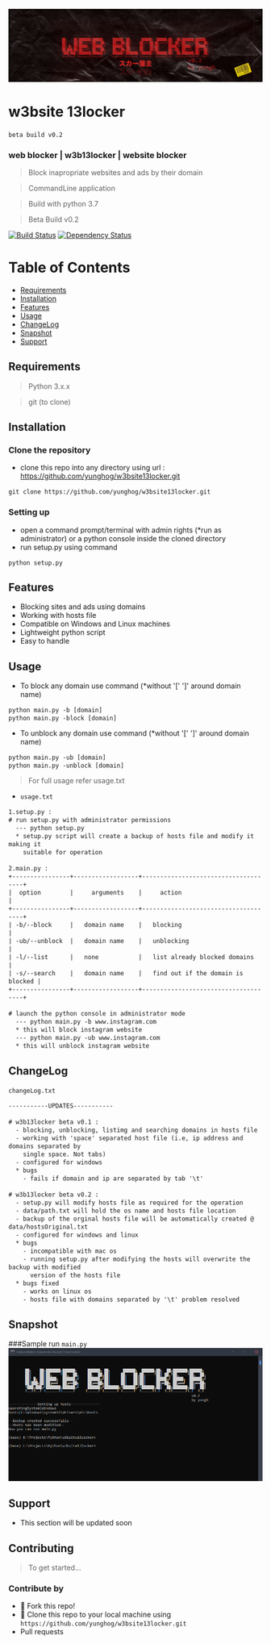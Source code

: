 <a href=""><img src="image/w3b13locker.jpg" title="w3b13locker" alt="w3b13locker"></a>
# w3bsite 13locker
`beta build v0.2`
### web blocker | w3b13locker | website blocker

> Block inapropriate websites and ads by their domain

> CommandLine application

> Build with python 3.7

> Beta Build v0.2

[![Build Status](http://img.shields.io/travis/badges/badgerbadgerbadger.svg?style=flat-square)](https://github.com/yunghog/w3bsite13locker)
[![Dependency Status](http://img.shields.io/gemnasium/doge/wow.svg)](https://github.com/yunghog/w3bsite13locker)

# Table of Contents
- [Requirements](#requirements)
- [Installation](#installation)
- [Features](#features)
- [Usage](#usage)
- [ChangeLog](#changelog)
- [Snapshot](#snapshot)
- [Support](#support)

## Requirements
> Python 3.x.x

> git (to clone)

## Installation
### Clone the repository
- clone this repo into any directory using url : https://github.com/yunghog/w3bsite13locker.git
 ```shell
git clone https://github.com/yunghog/w3bsite13locker.git
```
### Setting up 
- open a command prompt/terminal with admin rights (*run as administrator) or a python console inside the cloned directory
- run setup.py using command
```shell
python setup.py
```
## Features
- Blocking sites and ads using domains
- Working with hosts file
- Compatible on Windows and Linux machines
- Lightweight python script
- Easy to handle

## Usage
- To block any domain use command (*without '[' ']' around domain name)
```shell
python main.py -b [domain]
python main.py -block [domain]
```

- To unblock any domain use command (*without '[' ']' around domain name)
```shell
python main.py -ub [domain]
python main.py -unblock [domain]
```
> For full usage refer usage.txt
- `usage.txt`
```
1.setup.py :
# run setup.py with administrator permissions
  --- python setup.py
  * setup.py script will create a backup of hosts file and modify it making it
    suitable for operation

2.main.py :
+----------------+------------------+-------------------------------------+
|  option        |     arguments    |     action                          |
+----------------+------------------+-------------------------------------+
| -b/--block     |   domain name    |   blocking                          |
| -ub/--unblock  |   domain name    |   unblocking                        |
| -l/--list      |   none           |   list already blocked domains      |
| -s/--search    |   domain name    |   find out if the domain is blocked |
+----------------+------------------+-------------------------------------+

# launch the python console in administrator mode
  --- python main.py -b www.instagram.com
  * this will block instagram website
  --- python main.py -ub www.instagram.com
  * this will unblock instagram website

```

## ChangeLog
`changeLog.txt`
```
-----------UPDATES-----------

# w3b13locker beta v0.1 :
  - blocking, unblocking, listimg and searching domains in hosts file
  - working with 'space' separated host file (i.e, ip address and domains separated by
    single space. Not tabs)
  - configured for windows
  * bugs
    - fails if domain and ip are separated by tab '\t'

# w3b13locker beta v0.2 :
  - setup.py will modify hosts file as required for the operation
  - data/path.txt will hold the os name and hosts file location
  - backup of the orginal hosts file will be automatically created @ data/hostsOriginal.txt
  - configured for windows and linux
  * bugs
    - incompatible with mac os
    - running setup.py after modifying the hosts will overwrite the backup with modified
      version of the hosts file
  * bugs fixed
    - works on linux os
    - hosts file with domains separated by '\t' problem resolved

```
## Snapshot
###Sample run `main.py`
<img src="image/snap1.png" title="FVCproductions" alt="FVCproductions">

## Support
- This section will be updated soon

## Contributing

> To get started...

### Contribute by
  - 🍴 Fork this repo!
  - 👯 Clone this repo to your local machine using `https://github.com/yunghog/w3bsite13locker.git`
  - Pull requests



